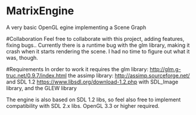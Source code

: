 # MatrixEngine
A very basic OpenGL egine implementing a Scene Graph


#Collaboration
Feel free to collaborate with this project, adding features, fixing bugs..
Currently there is a runtime bug with the glm library, making it crash when it starts rendering the scene. 
I had no time to figure out what it was, though. 

#Requirements
In order to work it requires the glm library: http://glm.g-truc.net/0.9.7/index.html
the assimp library: http://assimp.sourceforge.net/ and SDL 1.2 https://www.libsdl.org/download-1.2.php with SDL_Image library, and the GLEW library

The engine is also based on SDL 1.2 libs, so feel also free to implement compatibility with SDL 2.x libs.
OpenGL 3.3 or higher required.
